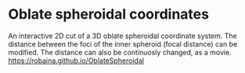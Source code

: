 # Oblate spheroidal coordinates
An interactive 2D cut of a 3D oblate spheroidal coordinate system. 
The distance between the foci of the inner spheroid (focal distance) can be modified. The distance can also be continuosly changed, as a movie.
https://robaina.github.io/OblateSpheroidal
